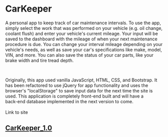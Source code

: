 # CarKeeper

A personal app to keep track of car maintenance intervals. To use the app, simply select the work that was performed on your vehicle (e.g. oil change, coolant flush) and enter your vehicle's current mileage. Your input will be saved to the dashboard with the mileage of when your next maintenance procedure is due. You can change your interval mileage depending on your vehicle's needs, as well as save your car's specifications like make, model, VIN, and more. You can also save the status of your car parts, like your brake width and tire tread depth.

<br>

Originally, this app used vanilla JavaScript, HTML, CSS, and Bootstrap. It has been refactored to use jQuery for app functionality and uses the browser's "localStorage" to save input data for the next time the site is used. This application is completely front-end built and will have a
<br>
back-end database implemented in the next version to come.
<br>
<br>
Link to site

## [CarKeeper_1.0](https://landycodes.github.io/CarKeeper/)
